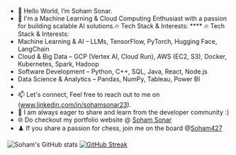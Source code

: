 - 👋 Hello World, I’m Soham Sonar.
- 🚀 I'm a Machine Learning & Cloud Computing Enthusiast with a passion for building scalable AI solutions.🔥 Tech Stack & Interests:
**** 🔥 Tech Stack & Interests:
- Machine Learning & AI – LLMs, TensorFlow, PyTorch, Hugging Face, LangChain
- Cloud & Big Data – GCP (Vertex AI, Cloud Run), AWS (EC2, S3), Docker, Kubernetes, Spark, Hadoop
- Software Development – Python, C++, SQL, Java, React, Node.js
- Data Science & Analytics – Pandas, NumPy, Tableau, Power BI
- 
- 📫 Let's connect, Feel free to reach out to me on (www.linkedin.com/in/sohamsonar23).
- 🌟 I am always eager to share and learn from the developer community :)
- 🌐 Do checkout my portfolio website @ <a href=https://sohamsonar.com target="_blank">Soham Sonar</a>
- ♟️ If you share a passion for chess, join me on the board @<a href=https://www.chess.com/member/soham427 target="_blank">Soham427 </a>

![Soham's GitHub stats](https://github-readme-stats-sigma-five.vercel.app/api?username=sohamvsonar&hide_border=true&show_icons=true&custom_title=Soham%27s-GitHub-Stats&count_private=true&theme=vue-dark)
[![GitHub Streak](https://streak-stats.demolab.com/?user=sohamvsonar)](https://git.io/streak-stats)

